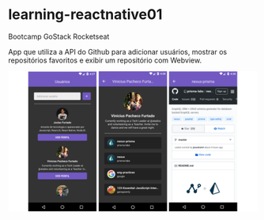 # learning-reactnative01
Bootcamp GoStack Rocketseat

App que utiliza a API do Github para adicionar usuários, mostrar os repositórios favoritos e exibir um repositório com Webview. 

![](https://github.com/JosiasFurtado/learning-reactnative01/blob/master/Ss.png)
